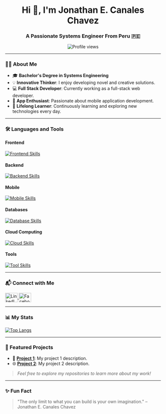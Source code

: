 <h1 align="center">Hi 👋, I'm Jonathan E. Canales Chavez</h1>
<h3 align="center">A Passionate Systems Engineer From Peru 🇵🇪</h3>

<p align="center">
  <img src="https://komarev.com/ghpvc/?username=HDS2904&label=Profile%20views&color=0e75b6&style=flat" alt="Profile views" />
</p>

---

### 👨‍💻 About Me

- 🎓 **Bachelor's Degree in Systems Engineering**
- 💡 **Innovative Thinker**: I enjoy developing novel and creative solutions.
- 💻 **Full Stack Developer**: Currently working as a full-stack web developer.
- 📱 **App Enthusiast**: Passionate about mobile application development.
- 🌱 **Lifelong Learner**: Continuously learning and exploring new technologies every day.

---

### 🛠️ Languages and Tools

#### Frontend
[![Frontend Skills](https://skillicons.dev/icons?i=html,css,sass,js,ts,bootstrap,react,angular&perline=8)](https://skillicons.dev)

#### Backend
[![Backend Skills](https://skillicons.dev/icons?i=nodejs,express,nestjs,graphql&perline=8)](https://skillicons.dev)

#### Mobile
[![Mobile Skills](https://skillicons.dev/icons?i=flutter,react,kotlin&perline=8)](https://skillicons.dev)

#### Databases
[![Database Skills](https://skillicons.dev/icons?i=sqlite,postgres,mysql,mongodb,dynamodb&perline=8)](https://skillicons.dev)

#### Cloud Computing
[![Cloud Skills](https://skillicons.dev/icons?i=aws&perline=8)](https://skillicons.dev)

#### Tools
[![Tool Skills](https://skillicons.dev/icons?i=linux,git,github,gitlab,docker,vscode,figma&perline=8)](https://skillicons.dev)

---

### 📬 Connect with Me

<p align="left">
  <a href="https://www.linkedin.com/in/canaleschavezjonathan-hds/" target="_blank">
    <img align="center" src="https://raw.githubusercontent.com/rahuldkjain/github-profile-readme-generator/master/src/images/icons/Social/linked-in-alt.svg" alt="LinkedIn" height="30" width="40" />
  </a>
  <a href="https://www.facebook.com/jonathanemerzon.canaleschavez" target="_blank">
    <img align="center" src="https://raw.githubusercontent.com/rahuldkjain/github-profile-readme-generator/master/src/images/icons/Social/facebook.svg" alt="Facebook" height="30" width="40" />
  </a>
</p>

---

### 📊 My Stats

[![Top Langs](https://github-readme-stats.vercel.app/api/top-langs/?username=HDS2904&layout=compact&theme=radical)](https://github.com/HDS2904/github-readme-stats)

---

### 🌟 Featured Projects

- 🚀 **[Project 1](https://github.com/project_1)**: My project 1 description.
- 🌐 **[Project 2](https://github.com/project_2)**: My project 2 description.

> _Feel free to explore my repositories to learn more about my work!_

---

### ✨ Fun Fact
> "The only limit to what you can build is your own imagination." – Jonathan E. Canales Chavez

